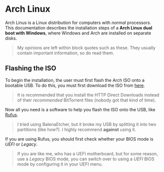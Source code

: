 # Arch Linux
Arch Linus is a Linux distribution for computers with _normal_ processors. This documentation describes the installation steps of a **Arch Linux dual boot with Windows**, where Windows and Arch are installed on separate disks.
> My opinions are left within block quotes such as these. They usually contain important information, so do read them.
>

## Flashing the ISO
To begin the installation, the user must first flash the Arch ISO onto a bootable USB. To do this, you must first download the ISO from [here](https://archlinux.org/download/). 

>It is recommended that you install the HTTP Direct Downloads instead of their _recommended_ BitTorrent files (nobody got that kind of time).
>
Now all you need is a software to help you flash the ISO onto the USB, like [Rufus](https://rufus.ie/).
> I tried using BalenaEtcher, but it broke my USB by splitting it into two partitions (like how?). I highly recommend **against** using it.
>
If you are using Rufus, you should first check whether your BIOS mode is _UEFI_ or _Legacy_. 
>If you are like me, who has  a UEFI motherboard, but for some reason, use a _Legacy_ BIOS mode, you can switch over to using a _UEFI_ BIOS mode by configuring it in your UEFI menu.